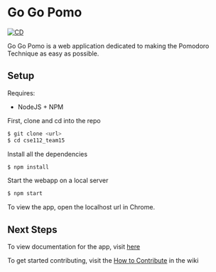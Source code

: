# Go Go Pomo
[![CD](https://github.com/Anshul-Birla/cse110-w21-group28/actions/workflows/CD.yml/badge.svg)](https://github.com/Anshul-Birla/cse110-w21-group28/actions/workflows/CD.yml)

Go Go Pomo is a web application dedicated to making the Pomodoro Technique as easy as possible. 
## Setup 
Requires:
- NodeJS + NPM

First, clone and cd into the repo
```bash
$ git clone <url>
$ cd cse112_team15
```
Install all the dependencies
```bash
$ npm install
```
Start the webapp on a local server
```bash
$ npm start
```
To view the app, open the localhost url in Chrome.

## Next Steps

To view documentation for the app, visit [here]( https://anshul-birla.github.io/PomoDoc/) 

To get started contributing, visit the [How to Contribute]( https://github.com/nickkro25/cse112_team15/wiki/How-to-Contribute) in the wiki
